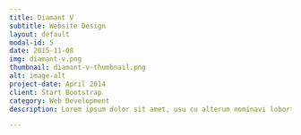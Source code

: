 ```yaml
---
title: Diamant V
subtitle: Website Design
layout: default
modal-id: 5
date: 2015-11-08
img: diamant-v.png
thumbnail: diamant-v-thumbnail.png
alt: image-alt
project-date: April 2014
client: Start Bootstrap
category: Web Development
description: Lorem ipsum dolor sit amet, usu cu alterum nominavi lobortis. At duo novum diceret. Tantas apeirian vix et, usu sanctus postulant inciderint ut, populo diceret necessitatibus in vim. Cu eum dicam feugiat noluisse.

---
```


